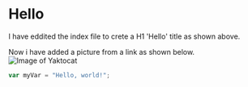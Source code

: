# Hello

I have eddited the index file to crete a H1 'Hello' title as shown above.

 Now i have added a picture from a link as shown below.
![Image of Yaktocat](https://octodex.github.com/images/yaktocat.png)

``` javascript
var myVar = "Hello, world!";
```

